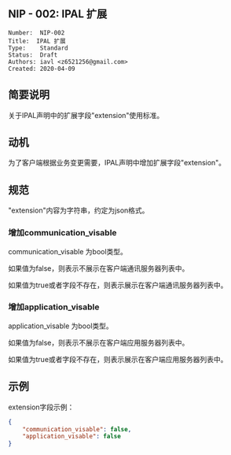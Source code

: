 ## NIP - 002: IPAL 扩展

```
Number:  NIP-002
Title:  IPAL 扩展
Type:    Standard
Status:  Draft
Authors: iavl <z6521256@gmail.com>
Created: 2020-04-09
```

## 简要说明

关于IPAL声明中的扩展字段"extension"使用标准。

## 动机

为了客户端根据业务变更需要，IPAL声明中增加扩展字段"extension"。

## 规范

"extension"内容为字符串，约定为json格式。

### 增加communication_visable

communication_visable 为bool类型。

如果值为false，则表示不展示在客户端通讯服务器列表中。

如果值为true或者字段不存在，则表示展示在客户端通讯服务器列表中。

### 增加application_visable

application_visable 为bool类型。

如果值为false，则表示不展示在客户端应用服务器列表中。

如果值为true或者字段不存在，则表示展示在客户端应用服务器列表中。

## 示例

extension字段示例：

```json
{
	"communication_visable": false,
	"application_visable": false
}
```